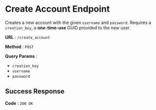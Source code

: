 # Create Account Endpoint

Creates a new account with the given `username` and `password`. Requires a `creation_key`, a **one-time-use** GUID provided to the new user.

**URL** : `/create_account`

**Method** : `POST`

**Query Params** :

* `creation_key`
* `username`
* `password`

## Success Response

**Code** : `200 OK`
